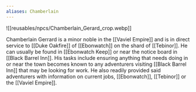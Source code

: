 ```yaml
---
aliases: Chamberlain
---
```

![[reusables/npcs/Chamberlain_Gerard_crop.webp]]

Chamberlain Gerrard is a minor noble in the [[Vaviel Empire]] and is in direct service to [[Duke Oakfire]] of [[Ebonwatch]] on the shard of [[Tebinor]]. He can usually be found in [[Ebonwatch Keep]] or near the notice board in [[Black Barrel Inn]]. His tasks include ensuring anything that needs doing in or near the town becomes known to any adventurers visiting [[Black Barrel Inn]] that may be looking for work. He also readily provided said adventurers with information on current jobs, [[Ebonwatch]], [[Tebinor]] or the [[Vaviel Empire]].